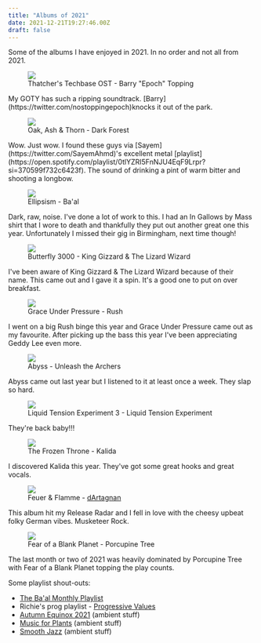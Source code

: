 ```yaml
---
title: "Albums of 2021"
date: 2021-12-21T19:27:46.00Z
draft: false
---
```


Some of the albums I have enjoyed in 2021. In no order and not all from 2021.
<figure class="kg-card kg-image-card kg-card-hascaption"><img src="/content/images/2021/10/image.png" class="kg-image"><figcaption>Thatcher's Techbase OST - Barry "Epoch" Topping</figcaption></figure>
My GOTY has such a ripping soundtrack. [Barry](https://twitter.com/nostoppingepoch)knocks it out of the park.
<figure class="kg-card kg-image-card kg-card-hascaption"><img src="/content/images/2021/10/image-1.png" class="kg-image"><figcaption>Oak, Ash &amp; Thorn - Dark Forest</figcaption></figure>
Wow. Just wow. I found these guys via [Sayem](https://twitter.com/SayemAhmd)'s excellent metal [playlist](https://open.spotify.com/playlist/0tlYZRI5FnNJU4EqF9Lrpr?si=370599f732c6423f). The sound of drinking a pint of warm bitter and shooting a longbow.
<figure class="kg-card kg-image-card kg-card-hascaption"><img src="/content/images/2021/10/image-2.png" class="kg-image"><figcaption>Ellipsism - Ba'al</figcaption></figure>
Dark, raw, noise. I've done a lot of work to this. I had an In Gallows by Mass shirt that I wore to death and thankfully they put out another great one this year. Unfortunately I missed their gig in Birmingham, next time though!
<figure class="kg-card kg-image-card kg-card-hascaption"><img src="/content/images/2021/10/image-3.png" class="kg-image"><figcaption>Butterfly 3000 - King Gizzard &amp; The Lizard Wizard</figcaption></figure>
I've been aware of King Gizzard & The Lizard Wizard because of their name. This came out and I gave it a spin. It's a good one to put on over breakfast.
<figure class="kg-card kg-image-card kg-card-hascaption"><img src="/content/images/2021/10/image-4.png" class="kg-image"><figcaption>Grace Under Pressure - Rush</figcaption></figure>
I went on a big Rush binge this year and Grace Under Pressure came out as my favourite. After picking up the bass this year I've been appreciating Geddy Lee even more.
<figure class="kg-card kg-image-card kg-card-hascaption"><img src="/content/images/2021/10/image-5.png" class="kg-image"><figcaption>Abyss - Unleash the Archers</figcaption></figure>
Abyss came out last year but I listened to it at least once a week. They slap so hard.
<figure class="kg-card kg-image-card kg-card-hascaption"><img src="/content/images/2021/10/image-6.png" class="kg-image"><figcaption>Liquid Tension Experiment 3 - Liquid Tension Experiment</figcaption></figure>
They're back baby!!!
<figure class="kg-card kg-image-card kg-card-hascaption"><img src="/content/images/2021/10/image-7.png" class="kg-image"><figcaption>The Frozen Throne - Kalida</figcaption></figure>
I discovered Kalida this year. They've got some great hooks and great vocals.
<figure class="kg-card kg-image-card kg-card-hascaption"><img src="/content/images/2021/10/image-8.png" class="kg-image"><figcaption>Feuer &amp; Flamme - <a href="https://www.youtube.com/watch?v=ckSEnb_I3Zg">dArtagnan</a></figcaption></figure>
This album hit my Release Radar and I fell in love with the cheesy upbeat folky German vibes. Musketeer Rock.
<figure class="kg-card kg-image-card kg-card-hascaption"><img src="/content/images/2021/12/image.png" class="kg-image"><figcaption>Fear of a Blank Planet - Porcupine Tree</figcaption></figure>
The last month or two of 2021 was heavily dominated by Porcupine Tree with Fear of a Blank Planet topping the play counts.

Some playlist shout-outs:

- [The Ba'al Monthly Playlist](https://open.spotify.com/playlist/0dS2YAO2TCHKyOwOwM5ZRY?si=5d8b3a45fb644c26)
- Richie's prog playlist - [Progressive Values](https://open.spotify.com/playlist/4SlCG55PHOn6c0mUF0tyvr?si=e859ce347d79472a)
- [Autumn Equinox 2021](https://open.spotify.com/playlist/421eK5M8gpiyZA8mV6vD2L?si=f6b157b2c23c432f) (ambient stuff)
- [Music for Plants](https://open.spotify.com/playlist/37i9dQZF1DXclWedfNUp3z?si=168f11599f1b4157) (ambient stuff)
- [Smooth Jazz](https://open.spotify.com/playlist/37i9dQZF1DXdwTUxmGKrdN?si=3759795607b942f3) (ambient stuff)
